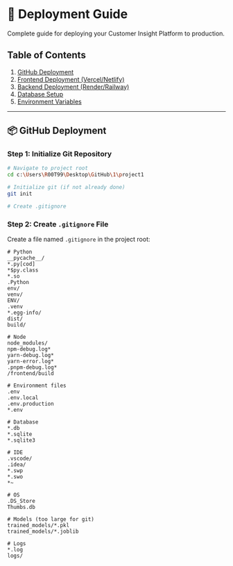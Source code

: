 # 🚀 Deployment Guide

Complete guide for deploying your Customer Insight Platform to production.

## Table of Contents
1. [GitHub Deployment](#github-deployment)
2. [Frontend Deployment (Vercel/Netlify)](#frontend-deployment)
3. [Backend Deployment (Render/Railway)](#backend-deployment)
4. [Database Setup](#database-setup)
5. [Environment Variables](#environment-variables)

---

## 📦 GitHub Deployment

### Step 1: Initialize Git Repository

```bash
# Navigate to project root
cd c:\Users\R00T99\Desktop\GitHub\1\project1

# Initialize git (if not already done)
git init

# Create .gitignore
```

### Step 2: Create `.gitignore` File

Create a file named `.gitignore` in the project root:

```gitignore
# Python
__pycache__/
*.py[cod]
*$py.class
*.so
.Python
env/
venv/
ENV/
.venv
*.egg-info/
dist/
build/

# Node
node_modules/
npm-debug.log*
yarn-debug.log*
yarn-error.log*
.pnpm-debug.log*
/frontend/build

# Environment files
.env
.env.local
.env.production
*.env

# Database
*.db
*.sqlite
*.sqlite3

# IDE
.vscode/
.idea/
*.swp
*.swo
*~

# OS
.DS_Store
Thumbs.db

# Models (too large for git)
trained_models/*.pkl
trained_models/*.joblib

# Logs
*.log
logs/
